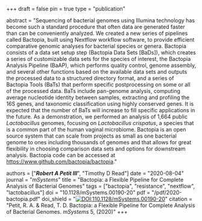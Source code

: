 +++
draft = false
pin = true
type = "publication"

abstract = "Sequencing of bacterial genomes using Illumina technology has become such a standard procedure that often data are generated faster than can be conveniently analyzed. We created a new series of pipelines called Bactopia, built using Nextflow workflow software, to provide efficient comparative genomic analyses for bacterial species or genera. Bactopia consists of a data set setup step (Bactopia Data Sets [BaDs]), which creates a series of customizable data sets for the species of interest, the Bactopia Analysis Pipeline (BaAP), which performs quality control, genome assembly, and several other functions based on the available data sets and outputs the processed data to a structured directory format, and a series of Bactopia Tools (BaTs) that perform specific postprocessing on some or all of the processed data. BaTs include pan-genome analysis, computing average nucleotide identity between samples, extracting and profiling the 16S genes, and taxonomic classification using highly conserved genes. It is expected that the number of BaTs will increase to fill specific applications in the future. As a demonstration, we performed an analysis of 1,664 public *Lactobacillus* genomes, focusing on *Lactobacillus crispatus*, a species that is a common part of the human vaginal microbiome. Bactopia is an open source system that can scale from projects as small as one bacterial genome to ones including thousands of genomes and that allows for great flexibility in choosing comparison data sets and options for downstream analysis. Bactopia code can be accessed at https://www.github.com/bactopia/bactopia."

authors = ["***Robert A Petit III***", "Timothy D Read"]
date = "2020-08-04"
journal = "*mSystems*"
title = "Bactopia: a Flexible Pipeline for Complete Analysis of Bacterial Genomes"
tags =  ["bactopia", "resistance", "nextflow", "lactobacillus"]
doi = "10.1128/mSystems.00190-20"
pdf = "/pdf/2020-bactopia.pdf"
doi_shield = "[![DOI:110.1128/mSystems.00190-20](https://zenodo.org/badge/DOI/10.1128/mSystems.00190-20.svg)](https://doi.org/10.1128/mSystems.00190-20/)"
citation = "Petit, R. A. & Read, T. D. Bactopia: a Flexible Pipeline for Complete Analysis of Bacterial Genomes. *mSystems* 5, (2020)"
+++
